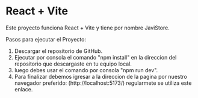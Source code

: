 # React + Vite

Este proyecto funciona React + Vite y tiene por nombre JaviStore.

Pasos para ejecutar el Proyecto:

1) Descargar el repositorio de GitHub.
2) Ejecutar por consola el comando "npm install" en la direccion del repositorio que descargaste en tu equipo local.
3) luego debes usar el comando por consola "npm run dev".
4) Para finalizar debemos igresar a la direccion de la pagina por nuestro navegador preferido: (http://localhost:5173/) regularmete se utiliza este enlace.
